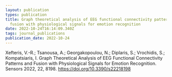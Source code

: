 ```yaml
---
layout: publication
types: publication
title: Graph theoretical analysis of EEG functional connectivity patterns and
  fusion with physiological signals for emotion recognition
date: 2022-10-24T16:14:09.340Z
tags: journal_publications
publication_date: 2022-10-24
---
```

<!--StartFragment-->

Xefteris, V.-R.; Tsanousa, A.; Georgakopoulou, N.; Diplaris, S.; Vrochidis, S.; Kompatsiaris, I. Graph Theoretical Analysis of EEG Functional Connectivity Patterns and Fusion with Physiological Signals for Emotion Recognition. Sensors 2022, 22, 8198. <https://doi.org/10.3390/s22218198>

<!--EndFragment-->